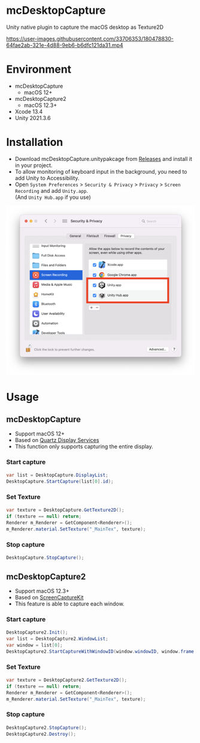 # mcDesktopCapture

Unity native plugin to capture the macOS desktop as Texture2D

https://user-images.githubusercontent.com/33706353/180478830-64fae2ab-321e-4d88-9eb6-b6dfc121da31.mp4

# Environment
* mcDesktopCapture
  * macOS 12+
* mcDesktopCapture2
  * macOS 12.3+
* Xcode 13.4
* Unity 2021.3.6

# Installation
* Download mcDesktopCapture.unitypakcage from [Releases](https://github.com/fuziki/mcDesktopCapture/releases) and install it in your project.
* To allow monitoring of keyboard input in the background, you need to add Unity to Accessibility.  
* Open `System Preferences` > `Security & Privacy` > `Privacy` > `Screen Recording` and add `Unity.app`.  
  (And `Unity Hub.app` if you use)  

![screen-recording](docs/images/screen-recording.png)  

# Usage
## mcDesktopCapture

* Support macOS 12+
* Based on [Quartz Display Services](https://developer.apple.com/documentation/coregraphics/quartz_display_services)
* This function only supports capturing the entire display.

### Start capture

```c#
var list = DesktopCapture.DisplayList;
DesktopCapture.StartCapture(list[0].id);
```

### Set Texture

```c#
var texture = DesktopCapture.GetTexture2D();
if (texture == null) return;
Renderer m_Renderer = GetComponent<Renderer>();
m_Renderer.material.SetTexture("_MainTex", texture);
```

### Stop capture

```c#
DesktopCapture.StopCapture();
```

## mcDesktopCapture2

* Support macOS 12.3+
* Based on [ScreenCaptureKit](https://developer.apple.com/documentation/screencapturekit)
* This feature is able to capture each window.

### Start capture

```c#
DesktopCapture2.Init();
var list = DesktopCapture2.WindowList;
var window = list[0];
DesktopCapture2.StartCaptureWithWindowID(window.windowID, window.frame.width, window.frame.height, true);
```

### Set Texture

```c#
var texture = DesktopCapture2.GetTexture2D();
if (texture == null) return;
Renderer m_Renderer = GetComponent<Renderer>();
m_Renderer.material.SetTexture("_MainTex", texture);
```

### Stop capture

```c#
DesktopCapture2.StopCapture();
DesktopCapture2.Destroy();
```
